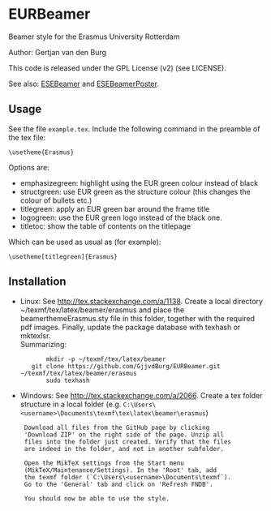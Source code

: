 EURBeamer
=========

Beamer style for the Erasmus University Rotterdam

Author: Gertjan van den Burg

This code is released under the GPL License (v2) (see LICENSE).

See also: [ESEBeamer](http://github.com/GjjvdBurg/ESEBeamer) and [ESEBeamerPoster](http://github.com/GjjvdBurg/ESEBeamerPoster).

Usage
-----
See the file `example.tex`. Include the following command
in the preamble of the tex file:

    \usetheme{Erasmus}

Options are:

  - emphasizegreen: highlight using the EUR green colour
    instead of black
  - structgreen: use EUR green as the structure colour 
    (this changes the colour of bullets etc.)
  - titlegreen: apply an EUR green bar around the frame title
  - logogreen: use the EUR green logo instead of the black
    one.
  - titletoc: show the table of contents on the titlepage

Which can be used as usual as (for example):

    \usetheme[titlegreen]{Erasmus}


Installation
------------

- Linux: See http://tex.stackexchange.com/a/1138. Create a
	 local directory ~/texmf/tex/latex/beamer/erasmus and place the 
         beamerthemeErasmus.sty file in this folder, together with the 
         required pdf images.  Finally, update the package database 
         with texhash or mktexlsr.  
         Summarizing:

             mkdir -p ~/texmf/tex/latex/beamer
	     git clone https://github.com/GjjvdBurg/EURBeamer.git ~/texmf/tex/latex/beamer/erasmus
             sudo texhash

- Windows: See http://tex.stackexchange.com/a/2066. Create a tex folder 
	   structure in a local folder (e.g. `C:\Users\<username>\Documents\texmf\tex\latex\beamer\erasmus`)
           
 	   Download all files from the GitHub page by clicking
	   'Download ZIP' on the right side of the page. Unzip all 
	   files into the folder just created. Verify that the files
	   are indeed in the folder, and not in another subfolder.
	
	   Open the MikTeX settings from the Start menu
	   (MikTeX/Maintenance/Settings). In the 'Root' tab, add
	   the texmf folder (`C:\Users\<username>\Documents\texmf`).
	   Go to the 'General' tab and click on 'Refresh FNDB'.
	
	   You should now be able to use the style.
